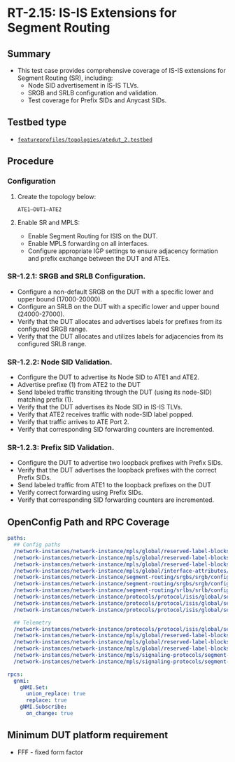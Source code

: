 # RT-2.15: IS-IS Extensions for Segment Routing

## Summary

* This test case provides comprehensive coverage of IS-IS extensions for Segment Routing (SR), including:
    * Node SID advertisement in IS-IS TLVs.
    * SRGB and SRLB configuration and validation.
    * Test coverage for Prefix SIDs and Anycast SIDs.

## Testbed type

*  [`featureprofiles/topologies/atedut_2.testbed`](https://github.com/openconfig/featureprofiles/blob/main/topologies/atedut_2.testbed)

## Procedure

### Configuration

1) Create the topology below:

    ```
    ATE1—DUT1–ATE2
    ```

2) Enable SR and MPLS:
    * Enable Segment Routing for ISIS on the DUT.
    * Enable MPLS forwarding on all interfaces.
    * Configure appropriate IGP settings to ensure adjacency formation and prefix exchange between the DUT and ATEs.

### SR-1.2.1: SRGB and SRLB Configuration.

*   Configure a non-default SRGB on the DUT with a specific lower and upper bound (17000-20000).
*   Configure an SRLB on the DUT with a specific lower and upper bound (24000-27000).
*   Verify that the DUT allocates and advertises labels for prefixes from its configured SRGB range.
*   Verify that the DUT allocates and utilizes labels for adjacencies from its configured SRLB range.

### SR-1.2.2: Node SID Validation.

*   Configure the DUT to advertise its Node SID to ATE1 and ATE2.
*   Advertise prefixe (1) from ATE2 to the DUT
*   Send labeled traffic transiting through the DUT (using its node-SID) matching prefix (1).
*   Verify that the DUT advertises its Node SID in IS-IS TLVs.
*   Verify that ATE2 receives traffic with node-SID label popped.
*   Verify that traffic arrives to ATE Port 2.
*   Verify that corresponding SID forwarding counters are incremented.

### SR-1.2.3: Prefix SID Validation.

*   Configure the DUT to advertise two loopback prefixes with Prefix SIDs.
*   Verify that the DUT advertises the loopback prefixes with the correct Prefix SIDs.
*   Send labeled traffic from ATE1 to the loopback prefixes on the DUT
*   Verify correct forwarding using Prefix SIDs.
*   Verify that corresponding SID forwarding counters are incremented.

## OpenConfig Path and RPC Coverage

```yaml
paths:
  ## Config paths
  /network-instances/network-instance/mpls/global/reserved-label-blocks/reserved-label-block/config/local-id:
  /network-instances/network-instance/mpls/global/reserved-label-blocks/reserved-label-block/config/lower-bound:
  /network-instances/network-instance/mpls/global/reserved-label-blocks/reserved-label-block/config/upper-bound:
  /network-instances/network-instance/mpls/global/interface-attributes/interface/config/mpls-enabled:
  /network-instances/network-instance/segment-routing/srgbs/srgb/config/local-id:
  /network-instances/network-instance/segment-routing/srgbs/srgb/config/mpls-label-blocks:
  /network-instances/network-instance/segment-routing/srlbs/srlb/config/mpls-label-block:
  /network-instances/network-instance/protocols/protocol/isis/global/segment-routing/config/enabled:
  /network-instances/network-instance/protocols/protocol/isis/global/segment-routing/config/srgb:
  /network-instances/network-instance/protocols/protocol/isis/global/segment-routing/config/srlb:

  ## Telemetry 
  /network-instances/network-instance/protocols/protocol/isis/global/segment-routing/state/enabled:
  /network-instances/network-instance/mpls/global/reserved-label-blocks/reserved-label-block/state/local-id:
  /network-instances/network-instance/mpls/global/reserved-label-blocks/reserved-label-block/state/lower-bound:
  /network-instances/network-instance/mpls/global/reserved-label-blocks/reserved-label-block/state/upper-bound:
  /network-instances/network-instance/mpls/signaling-protocols/segment-routing/aggregate-sid-counters/aggregate-sid-counter/state/in-pkts:
  /network-instances/network-instance/mpls/signaling-protocols/segment-routing/aggregate-sid-counters/aggregate-sid-counter/state/out-pkts:

rpcs:
  gnmi:
    gNMI.Set:
      union_replace: true
      replace: true
    gNMI.Subscribe:
      on_change: true
```

## Minimum DUT platform requirement
* FFF - fixed form factor
